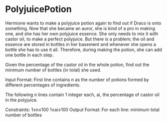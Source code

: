 # PolyjuicePotion

Hermione wants to make a polyjuice potion again to find out if Draco is onto something. Now that she became an auror, she is kind of a pro in making one, and she has her own polyjuice essence. She only needs to mix it with castor oil, to make a perfect polyjuice. But there is a problem; the oil and essence are stored in bottles in her basement and whenever she opens a bottle she has to use it all. Therefore, during making the potion, she can add one bottle in each step.

Given the percentage of the castor oil in the whole potion, find out the minimum number of bottles (in total) she used.

Input Format:
First line contains n as the number of potions formed by different percentages of ingredients.

The following n lines contain 1 integer each, ai, the percentage of castor oil in the polyjuice.

Constraints:
1≤n≤100
1≤ai≤100
Output Format:
For each line: minimum total number of bottles
